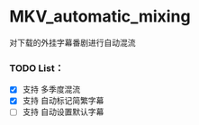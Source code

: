 # MKV_automatic_mixing
对下载的外挂字幕番剧进行自动混流

### **TODO List**：  
- [x] 支持 多季度混流
- [x] 支持 自动标记简繁字幕
- [ ] 支持 自动设置默认字幕